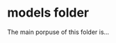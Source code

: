 <!--
 Copyright 2022 Gravwell, Inc. All rights reserved.
 Contact: <legal@gravwell.io>

 This software may be modified and distributed under the terms of the
 MIT license. See the LICENSE file for details.
 -->

# models folder

The main porpuse of this folder is...
